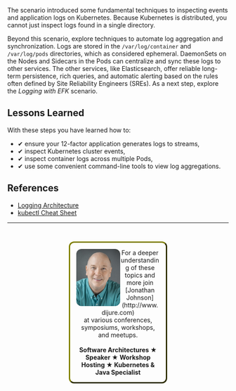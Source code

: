 The scenario introduced some fundamental techniques to inspecting events and application logs on Kubernetes. Because Kubernetes is distributed, you cannot just inspect logs found in a single directory.

 Beyond this scenario, explore techniques to automate log aggregation and synchronization. Logs are stored in the `/var/log/container` and `/var/log/pods` directories, which as considered ephemeral. DaemonSets on the Nodes and Sidecars in the Pods can centralize and sync these logs to other services. The other services, like Elasticsearch, offer reliable long-term persistence, rich queries, and automatic alerting based on the rules often defined by Site Reliability Engineers (SREs). As a next step, explore the _Logging with EFK_ scenario.

## Lessons Learned ##

With these steps you have learned how to:

- &#x2714; ensure your 12-factor application generates logs to streams,
- &#x2714; inspect Kubernetes cluster events,
- &#x2714; inspect container logs across multiple Pods,
- &#x2714; use some convenient command-line tools to view log aggregations.

## References ##

- [Logging Architecture](https://kubernetes.io/docs/concepts/cluster-administration/logging/#logging-at-the-node-level)
- [kubectl Cheat Sheet](https://kubernetes.io/docs/reference/kubectl/cheatsheet/#interacting-with-running-pods)

------
<p style="text-align: center; padding: 1em; margin: 3em; margin-left: 10em; margin-right: 10em; border-; 1px; border-color: olive;  border-radius: 12px; border-style:outset">
<img align="left" src="./assets/jonathan-johnson.jpg" width="100" style="border-radius: 12px">
For a deeper understanding of these topics and more join <br>[Jonathan Johnson](http://www.dijure.com)<br> at various conferences, symposiums, workshops, and meetups.
<br><br>
<b>Software Architectures ★ Speaker ★ Workshop Hosting ★ Kubernetes & Java Specialist</b>
</p>
